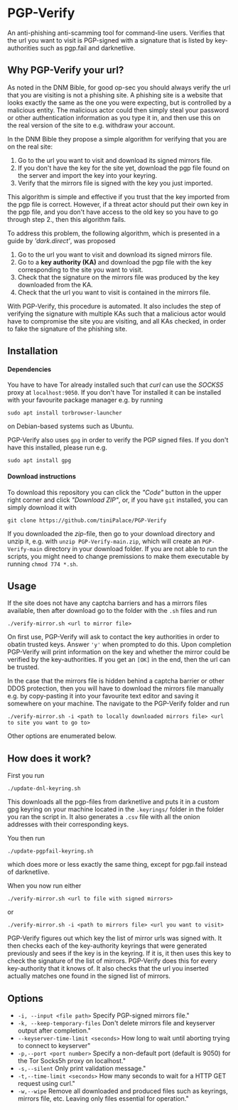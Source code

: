 # PGP-Verify

An anti-phishing anti-scamming tool for command-line users. Verifies that the url you want to visit is PGP-signed
with a signature that is listed by key-authorities such as pgp.fail and darknetlive.

## Why PGP-Verify your url?

As noted in the DNM Bible, for good op-sec you should always verify the url that you are visiting is not a phishing
site. A phishing site is a website that looks exactly the same as the one you were expecting, but is controlled by a malicious
entity. The malicious actor could then simply steal your password or other authentication information as you type
it in, and then use this on the real version of the site to e.g. withdraw your account.

In the DNM Bible they propose a simple algorithm for verifying that you are on the real site:

1. Go to the url you want to visit and download its signed mirrors file.
2. If you don't have the key for the site yet, download the pgp file found on the server and import the key into your keyring.
3. Verify that the mirrors file is signed with the key you just imported.

This algorithm is simple and effective if you trust that the key imported from the pgp file is correct. However,
if a threat actor should put their own key in the pgp file, and you don't have access to the old key so you have to
go through step 2., then this algorithm fails.

To address this problem, the following algorithm, which is presented in a guide by *'dark.direct'*, was proposed

1. Go to the url you want to visit and download its signed mirrors file.
2. Go to a **key authority (KA)** and download the pgp file with the key corresponding to the site you want to visit.
3. Check that the signature on the mirrors file was produced by the key downloaded from the KA.
4. Check that the url you want to visit is contained in the mirrors file.

With PGP-Verify, this procedure is automated. It also includes the step of verifying the signature with multiple KAs such
that a malicious actor would have to compromise the site you are visiting, and all KAs checked, in order to fake the signature
of the phishing site.

## Installation

#### Dependencies

You have to have Tor already installed such that *curl* can use the *SOCKS5*
proxy at `localhost:9050`.  If you don't have Tor installed it can be installed
with your favourite package manager e.g. by running
```
sudo apt install torbrowser-launcher
```
on Debian-based systems such as Ubuntu.

PGP-Verify also uses `gpg` in order to verify the PGP signed files. If you don't
have this installed, please run e.g.
```
sudo apt install gpg
```

#### Download instructions

To download this repository you can click the *"Code"* button in the upper right
corner and click *"Download ZIP"*, or, if you have `git` installed, you can simply
download it with
```
git clone https://github.com/tiniPalace/PGP-Verify
```

If you downloaded the *zip*-file, then go to your download directory and unzip it, e.g. with
`unzip PGP-Verify-main.zip`,
which will create an `PGP-Verify-main` directory in your download folder. If you are
not able to run the scripts, you might need to change premissions to make them executable
by running `chmod 774 *.sh`.


## Usage

If the site does not have any captcha barriers and has a mirrors files available, then after download
go to the folder with the `.sh` files and run
```
./verify-mirror.sh <url to mirror file>
```

On first use, PGP-Verify will ask to contact the key authorities in order to obatin trusted keys. Answer
`'y'` when prompted to do this. Upon completion PGP-Verify will print information on the key
and whether the mirror could be verified by the key-authorities. If you get an `[OK]` in the end, then
the url can be trusted.

In the case that the mirrors file is hidden behind a captcha barrier or other DDOS protection, then you
will have to download the mirrors file manually e.g. by copy-pasting it into your favourite text editor
and saving it somewhere on your machine. The navigate to the PGP-Verify folder and run
```
./verify-mirror.sh -i <path to locally downloaded mirrors file> <url to site you want to go to>
```

Other options are enumerated below.

## How does it work?

First you run
```
./update-dnl-keyring.sh
```
This downloads all the pgp-files from darknetlive and puts it in a custom gpg keyring on your machine located in the
`.keyrings/` folder in the folder you ran the script in. It also generates a `.csv` file with all the onion addresses
with their corresponding keys.

You then run
```
./update-pgpfail-keyring.sh
```
which does more or less exactly the same thing, except for pgp.fail instead of darknetlive.

When you now run either
```
./verify-mirror.sh <url to file with signed mirrors>
```
or
```
./verify-mirror.sh -i <path to mirrors file> <url you want to visit>
```
PGP-Verify figures out which key the list of mirror urls was signed with. It then checks each of the key-authority
keyrings that were generated previously and sees if the key is in the keyring. If it is, it then uses this key to
check the signature of the list of mirrors. PGP-Verify does this for every key-authority that it knows of. It also
checks that the url you inserted actually matches one found in the signed list of mirrors.

## Options

- `-i, --input <file path>`
Specify PGP-signed mirrors file."
- `-k, --keep-temporary-files`
Don't delete mirrors file and keyserver output after completion."
- `--keyserver-time-limit <seconds>`
How long to wait until aborting trying to connect to keyserver"
- `-p,--port <port number>`
Specify a non-default port (default is 9050) for the Tor Socks5h proxy on localhost."
- `-s,--silent`
Only print validation message."
- `-t,--time-limit <seconds>`
How many seconds to wait for a HTTP GET request using curl."
- `-w,--wipe`
Remove all downloaded and produced files such as keyrings, mirrors file, etc. Leaving only files essential for operation."

